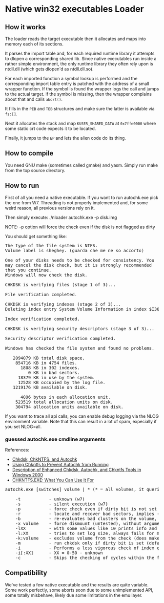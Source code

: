 Native win32 executables Loader
===============================

How it works
------------

The loader reads the target executable then it allocates and maps into memory
each of its sections.

It parses the import table and, for each required runtime library it
attempts to dlopen a corresponding shared lib. Since native executables run
inside a rather simple environment, the only runtime library they often rely upon
is ntdll.dll (which gets dlopen'd as ntdll.dll.so).

For each imported function a symbol lookup is performed and the
corresponding import table entry is patched with the address of a small wrapper
function. If the symbol is found the wrapper logs the call and jumps to the
actual target. If the symbol is missing, then the wrapper complains about that
and calls `abort()`.

It fills in the `PEB` and `TEB` structures and make sure the latter is
available via `fs:[]`.

Next it allocates the stack and map `KUSER_SHARED_DATA` at `0x7ffe0000` where some
static crt code expects it to be located.

Finally, it jumps to the `EP` and lets the alien code do its thing.


How to compile
--------------

You need GNU make (sometimes called gmake) and yasm.
Simply run make from the top source directory.


How to run
----------

First of all you need a native executable. If you want to run autochk.exe pick
the one from W7. Threading is not properly implemented and, for some weird
reason, all previous versions rely on it.

Then simply execute: ./nloader autochk.exe -p disk.img

NOTE: -p option will force the check even if the disk is not flagged as dirty

You should get something like:

<pre>
The type of the file system is NTFS.
Volume label is sheghey. (guarda che me ne so accorto)

One of your disks needs to be checked for consistency. You
may cancel the disk check, but it is strongly recommended
that you continue.
Windows will now check the disk.

CHKDSK is verifying files (stage 1 of 3)...

File verification completed.

CHKDSK is verifying indexes (stage 2 of 3)...
Deleting index entry System Volume Information in index $I30 of file 5.

Index verification completed.

CHKDSK is verifying security descriptors (stage 3 of 3)...

Security descriptor verification completed.

Windows has checked the file system and found no problems.

   2094079 KB total disk space.
    854716 KB in 4754 files.
      1808 KB in 302 indexes.
         0 KB in bad sectors.
     18379 KB in use by the system.
     12528 KB occupied by the log file.
   1219176 KB available on disk.

      4096 bytes in each allocation unit.
    523519 total allocation units on disk.
    304794 allocation units available on disk.
</pre>


If you want to trace all api calls, you can enable debug logging via the NLOG
environment variable.
Note that this can result in a lot of spam, expecially if you set NLOG=all.


### guessed autochk.exe cmdline arguments

References:

 - [Chkdsk, ChkNTFS, and Autochk ](http://www.infocellar.com/winxp/chkdsk-and-autochk.htm)
 - [Using Chkntfs to Prevent Autochk from Running](http://windows-xp-dox.net/MS.Press-Microsoft.Windows.XP1/prkd_tro_rgwn.htm)
 - [Description of Enhanced Chkdsk, Autochk, and Chkntfs Tools in Windows 2000](http://support.microsoft.com/kb/218461)
 - [CHKNTFS.EXE: What You Can Use It For](http://support.microsoft.com/kb/160963/EN-US/)

<pre>
autochk.exe [switches] volume | * (* = all volumes, it queries global directory)

    -t           - unknown (w7)
    -s           - silent execution (w7)
    -p           - force check even if dirty bit is not set
    -r           - locate and recover bad sectors, implies -p (untested)
    -b           - re-evaluates bad clusters on the volume, implies -r (w7)
    -x volume    - force dismount (untested), without arguments crashes
    -lXX         - with some values like 10 prints info and log size of the volume (the value is mul by 1024)
    -l:XX        - tries to set log size, always fails for me saying the size is too small or unable to adjust
    -k:volume    - excludes volume from the check (does make sense when using *)
    -m           - run chkdsk only if dirty bit is set (default ?)
    -i           - Performs a less vigorous check of index entries
    -i[:XX]      - XX = 0-50 - unknown
    -c           - Skips the checking of cycles within the folder structure
</pre>


Compatibility
------------

We've tested a few native executable and the results are quite variable. Some
work perfectly, some aborts soon due to some unimplemented API, some totally
misbehave, likely due some limitations in the emu layer.
